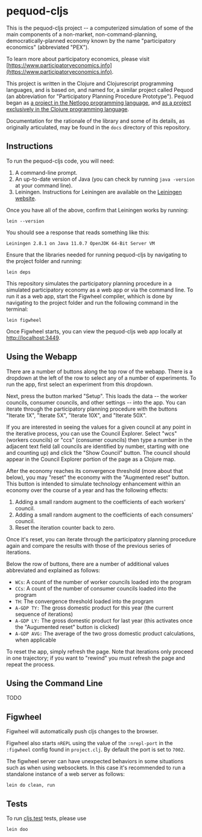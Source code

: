 # pequod-cljs

This is the pequod-cljs project -- a computerized simulation of some of the main components of a non-market, non-command-planning, democratically-planned economy known by the name "participatory economics" (abbreviated "PEX").  

To learn more about participatory economics, please visit [https://www.participatoryeconomics.info](https://www.participatoryeconomics.info).

This project is written in the Clojure and Clojurescript programming languages, and is based on, and named for, a similar project called Pequod (an abbreviation for "Participatory Planning Procedure Prototype").  Pequod began as [a project in the Netlogo programming language](https://github.com/msszczep/pequod2), and [as a project exclusively in the Clojure programming language](https://github.com/msszczep/pequod-clj).

Documentation for the rationale of the library and some of its details, as originally articulated, may be found in the `docs` directory of this repository.

## Instructions

To run the pequod-cljs code, you will need:

1. A command-line prompt.
2. An up-to-date version of Java (you can check by running `java -version` at your command line).
3. Leiningen.  Instructions for Leiningen are available on the [Leiningen website](https://leiningen.org).

Once you have all of the above, confirm that Leiningen works by running:

```
lein --version
```

You should see a response that reads something like this:

```
Leiningen 2.8.1 on Java 11.0.7 OpenJDK 64-Bit Server VM
```

Ensure that the libraries needed for running pequod-cljs by navigating to the project folder and running:

```
lein deps
```

This repository simulates the participatory planning procedure in a simulated participatory economy as a web app or via the command line.  To run it as a web app, start the Figwheel compiler, whhich is done by navigating to the project folder and run the following command in the terminal:

```
lein figwheel
```

Once Figwheel starts, you can view the pequod-cljs web app locally at [http://localhost:3449](http://localhost:3449).

## Using the Webapp

There are a number of buttons along the top row of the webapp.  There is a dropdown at the left of the
row to select any of a number of experiments.  To run the app, first select an experiment from this
dropdown.

Next, press the button marked "Setup".  This loads the data -- the worker councils, consumer councils,
and other settings -- into the app.  You can iterate through the participatory planning procedure
with the buttons "Iterate 1X", "Iterate 5X", "Iterate 10X", and "Iterate 50X".  

If you are interested in seeing the values for a given council at any point in the iterative process, 
you can use the Council Explorer.  Select "wcs" (workers councils) or "ccs" (consumer councils) then
type a number in the adjacent text field (all councils are identified by number, starting with one and
counting up) and click the "Show Council" button.  The council should appear in the Council Explorer
portion of the page as a Clojure map.

After the economy reaches its convergence threshold (more about that below), you may "reset" the economy
with the "Augmented reset" button.  This button is intended to simulate technology enhancement within
an economy over the course of a year and has the following effects:

1. Adding a small random augment to the coefficients of each workers' council.
2. Adding a small random augment to the coefficients of each consumers' council.
3. Reset the iteration counter back to zero.

Once it's reset, you can iterate through the participatory planning procedure again and compare the results
with those of the previous series of iterations.

Below the row of buttons, there are a number of additional values abbreviated and explained as follows:

* `WCs`: A count of the number of worker councils loaded into the program
* `CCs`: A count of the number of consumer councils loaded into the program
* `TH`: The convergence threshold loaded into the program
* `A-GDP TY:` The gross domestic product for this year (the current sequence of iterations)
* `A-GDP LY:` The gross domestic product for last year (this activates once the "Augumented reset" button is clicked)
* `A-GDP AVG:` The average of the two gross domestic product calculations, when applicable

To reset the app, simply refresh the page.  Note that iterations only proceed in one trajectory; if you 
want to "rewind" you must refresh the page and repeat the process.

## Using the Command Line

TODO

## Figwheel

Figwheel will automatically push cljs changes to the browser.

Figwheel also starts `nREPL` using the value of the `:nrepl-port` in the `:figwheel`
config found in `project.clj`. By default the port is set to `7002`.

The figwheel server can have unexpected behaviors in some situations such as when using
websockets. In this case it's recommended to run a standalone instance of a web server as follows:

```
lein do clean, run
```

## Tests

To run [cljs.test](https://github.com/clojure/clojurescript/blob/master/src/main/cljs/cljs/test.cljs) tests, please use

```
lein doo
```


